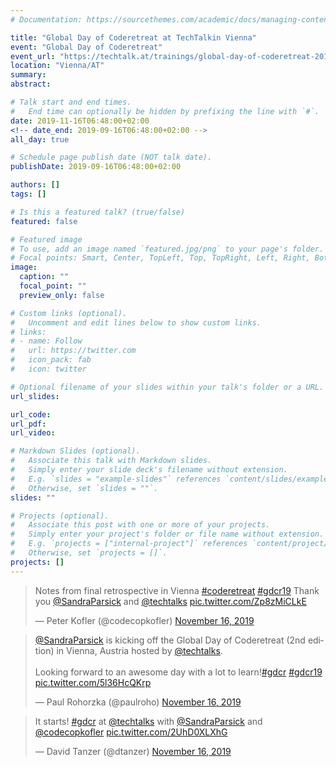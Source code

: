 ```yaml
---
# Documentation: https://sourcethemes.com/academic/docs/managing-content/

title: "Global Day of Coderetreat at TechTalkin Vienna"
event: "Global Day of Coderetreat"
event_url: "https://techtalk.at/trainings/global-day-of-coderetreat-2019/"
location: "Vienna/AT"
summary:
abstract:

# Talk start and end times.
#   End time can optionally be hidden by prefixing the line with `#`.
date: 2019-11-16T06:48:00+02:00
<!-- date_end: 2019-09-16T06:48:00+02:00 -->
all_day: true

# Schedule page publish date (NOT talk date).
publishDate: 2019-09-16T06:48:00+02:00

authors: []
tags: []

# Is this a featured talk? (true/false)
featured: false

# Featured image
# To use, add an image named `featured.jpg/png` to your page's folder.
# Focal points: Smart, Center, TopLeft, Top, TopRight, Left, Right, BottomLeft, Bottom, BottomRight.
image:
  caption: ""
  focal_point: ""
  preview_only: false

# Custom links (optional).
#   Uncomment and edit lines below to show custom links.
# links:
# - name: Follow
#   url: https://twitter.com
#   icon_pack: fab
#   icon: twitter

# Optional filename of your slides within your talk's folder or a URL.
url_slides:

url_code:
url_pdf:
url_video:

# Markdown Slides (optional).
#   Associate this talk with Markdown slides.
#   Simply enter your slide deck's filename without extension.
#   E.g. `slides = "example-slides"` references `content/slides/example-slides.md`.
#   Otherwise, set `slides = ""`.
slides: ""

# Projects (optional).
#   Associate this post with one or more of your projects.
#   Simply enter your project's folder or file name without extension.
#   E.g. `projects = ["internal-project"]` references `content/project/deep-learning/index.md`.
#   Otherwise, set `projects = []`.
projects: []
---
```

<blockquote class="twitter-tweet" data-partner="tweetdeck"><p lang="en" dir="ltr">Notes from final retrospective in Vienna <a href="https://twitter.com/hashtag/coderetreat?src=hash&amp;ref_src=twsrc%5Etfw">#coderetreat</a> <a href="https://twitter.com/hashtag/gdcr19?src=hash&amp;ref_src=twsrc%5Etfw">#gdcr19</a> Thank you <a href="https://twitter.com/SandraParsick?ref_src=twsrc%5Etfw">@SandraParsick</a> and <a href="https://twitter.com/techtalks?ref_src=twsrc%5Etfw">@techtalks</a> <a href="https://t.co/Zp8zMiCLkE">pic.twitter.com/Zp8zMiCLkE</a></p>&mdash; Peter Kofler (@codecopkofler) <a href="https://twitter.com/codecopkofler/status/1195736822783119360?ref_src=twsrc%5Etfw">November 16, 2019</a></blockquote>
<script async src="https://platform.twitter.com/widgets.js" charset="utf-8"></script>

<blockquote class="twitter-tweet" data-partner="tweetdeck"><p lang="en" dir="ltr"><a href="https://twitter.com/SandraParsick?ref_src=twsrc%5Etfw">@SandraParsick</a> is kicking off the Global Day of Coderetreat (2nd edition) in Vienna, Austria hosted by <a href="https://twitter.com/techtalks?ref_src=twsrc%5Etfw">@techtalks</a>.<br><br>Looking forward to an awesome day with a lot to learn!<a href="https://twitter.com/hashtag/gdcr?src=hash&amp;ref_src=twsrc%5Etfw">#gdcr</a> <a href="https://twitter.com/hashtag/gdcr19?src=hash&amp;ref_src=twsrc%5Etfw">#gdcr19</a> <a href="https://t.co/5l36HcQKrp">pic.twitter.com/5l36HcQKrp</a></p>&mdash; Paul Rohorzka (@paulroho) <a href="https://twitter.com/paulroho/status/1195617722513670144?ref_src=twsrc%5Etfw">November 16, 2019</a></blockquote>
<script async src="https://platform.twitter.com/widgets.js" charset="utf-8"></script>


<blockquote class="twitter-tweet" data-partner="tweetdeck"><p lang="en" dir="ltr">It starts! <a href="https://twitter.com/hashtag/gdcr?src=hash&amp;ref_src=twsrc%5Etfw">#gdcr</a> at <a href="https://twitter.com/techtalks?ref_src=twsrc%5Etfw">@techtalks</a> with <a href="https://twitter.com/SandraParsick?ref_src=twsrc%5Etfw">@SandraParsick</a> and <a href="https://twitter.com/codecopkofler?ref_src=twsrc%5Etfw">@codecopkofler</a> <a href="https://t.co/2UhD0XLXhG">pic.twitter.com/2UhD0XLXhG</a></p>&mdash; David Tanzer (@dtanzer) <a href="https://twitter.com/dtanzer/status/1195615772036468736?ref_src=twsrc%5Etfw">November 16, 2019</a></blockquote>
<script async src="https://platform.twitter.com/widgets.js" charset="utf-8"></script>
